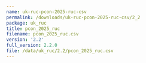 ```yaml
---
name: uk-ruc-pcon-2025-ruc-csv
permalink: /downloads/uk-ruc-pcon-2025-ruc-csv/2_2
package: uk_ruc
title: pcon_2025_ruc
filename: pcon_2025_ruc.csv
version: '2.2'
full_version: 2.2.0
file: /data/uk_ruc/2.2/pcon_2025_ruc.csv
---
```

